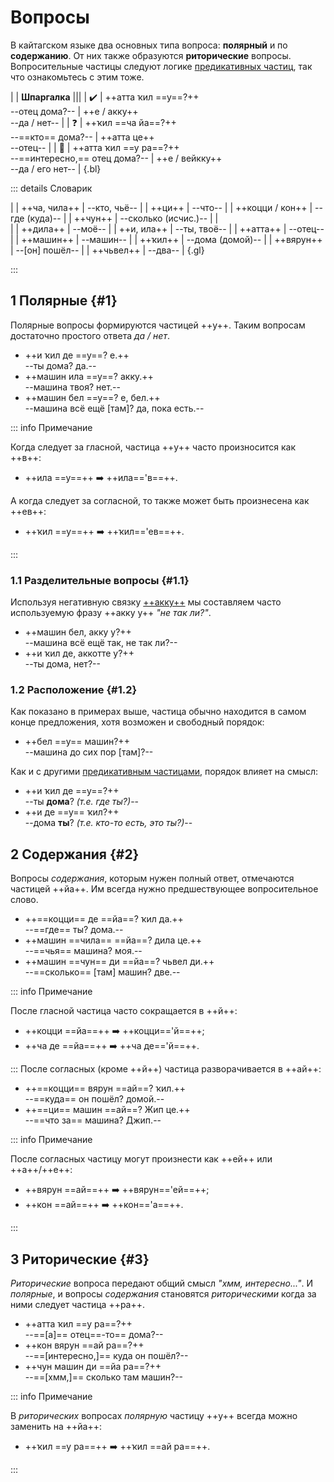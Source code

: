 # Вопросы

В кайтагском языке два основных типа вопроса: **полярный** и по **содержанию**. От них также образуются **риторические** вопросы. Вопросительные частицы следуют логике [предикативных частиц](predicatives), так что ознакомьтесь с этим тоже.

|
| **Шпаргалка** |||
| ✔️ | ++атта ҡил ==у==?++ <br> --отец дома?-- | ++е / акку++ <br> --да / нет-- |
| ❓ | ++ҡил ==ча йа==?++ <br> --==кто== дома?-- | ++атта це++ <br> --отец-- |
| 🤔 | ++атта ҡил ==у ра==?++ <br> --==интересно,== отец дома?-- | ++е / вейкку++ <br> --да / его нет-- |
{.bl}

::: details Словарик

|
| ++ча, чила++ | --кто, чьё-- |
| ++ци++ | --что-- |
| ++коцци / кон++ | --где (куда)-- |
| ++чун++ | --сколько (исчис.)-- |
| <br> |
| ++дила++ | --моё-- |
| ++и, ила++ | --ты, твоё-- |
| ++атта++ | --отец-- |
| ++машин++ | --машин-- |
| ++ҡил++ | --дома (домой)-- |
| ++вярун++ | --[он] пошёл-- |
| ++чьвел++ | --два-- |
{.gl}

:::

## 1 Полярные {#1}

Полярные вопросы формируются частицей ++y++. Таким вопросам достаточно простого ответа *да / нет*.

- ++и ҡил де ==у==? е.++  
  --ты дома? да.--
- ++машин ила ==у==? акку.++  
  --машина твоя? нет.--
- ++машин бел ==у==? е, бел.++  
  --машина всё ещё [там]? да, пока есть.--

::: info Примечание

Когда следует за гласной, частица ++у++ часто произносится как ++в++:

- ++ила ==у==++ ➡️ ++ила=='в==++.
  
А когда следует за согласной, то также может быть произнесена как ++ев++:

- ++ҡил ==у==++ ➡️ ++ҡил=='ев==++.

:::

### 1.1 Разделительные вопросы {#1.1}

Используя негативную связку [++акку++](copulas.md#1.1) мы составляем часто используемую фразу ++акку у++ *"не так ли?"*.

- ++машин бел, акку у?++  
  --машина всё ещё так, не так ли?--
- ++и ҡил де, аккотте у?++  
  --ты дома, нет?--

### 1.2 Расположение {#1.2}

Как показано в примерах выше, частица обычно находится в самом конце предложения, хотя возможен и свободный порядок:

- ++бел ==у== машин?++  
  --машина до сих пор [там]?--

Как и с другими [предикативным частицами](predicatives), порядок влияет на смысл:

- ++и ҡил де ==у==?++  
  --ты **дома**? *(т.е. где ты?)*--
- ++и де ==у== ҡил?++  
  --дома **ты**? *(т.е. кто-то есть, это ты?)*--

## 2 Содержания {#2}

Вопросы *содержания*, которым нужен полный ответ, отмечаются частицей ++йа++. Им всегда нужно предшествующее вопросительное слово.

- ++==коцци== де ==йа==? ҡил да.++  
  --==где== ты? дома.--
- ++машин ==чила== ==йа==? дила це.++  
  --==чья== машина? моя.--
- ++машин ==чун== ди ==йа==? чьвел ди.++  
  --==сколько== [там] машин? две.--

::: info Примечание

После гласной частица часто сокращается в ++й++:  

- ++коцци ==йа==++ ➡️ ++коцци=='й==++;
- ++ча де ==йа==++ ➡️ ++ча де=='й==++.

:::
После согласных (кроме ++й++) частица разворачивается в ++ай++:

- ++==коцци== вярун ==ай==? ҡил.++  
  --==куда== он пошёл? домой.--
- ++==ци== машин ==ай==? Жип це.++  
  --==что за== машина? Джип.--

::: info Примечание

После согласных частицу могут произнести как ++ей++ или ++а++/++е++:  

- ++вярун ==ай==++ ➡️ ++вярун=='ей==++;
- ++кон ==ай==++ ➡️ ++кон=='а==++.

:::

## 3 Риторические {#3}

*Риторические* вопроса передают общий смысл *"хмм, интересно..."*. И *полярные*, и вопросы *содержания* становятся *риторическими* когда за ними следует частица ++ра++.

- ++атта ҡил ==у ра==?++  
  --==[а]== отец==-то== дома?--
- ++кон вярун ==ай ра==?++  
  --==[интересно,]== куда он пошёл?--
- ++чун машин ди ==йа ра==?++  
  --==[хмм,]== сколько там машин?--

::: info Примечание

В *риторических* вопросах *полярную* частицу ++у++ всегда можно заменить на ++йа++:

- ++ҡил ==у ра==++ ➡️ ++ҡил ==ай ра==++.

:::
